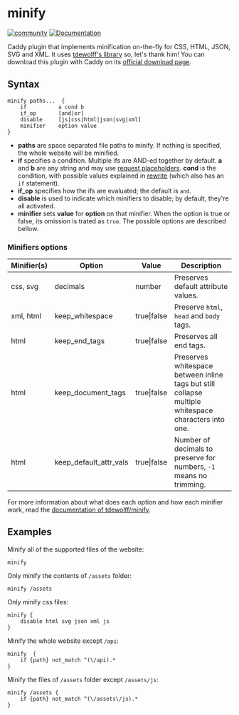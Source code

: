 # minify

[![community](https://img.shields.io/badge/community-forum-ff69b4.svg?style=flat-square)](https://forum.caddyserver.com)
[![Documentation](https://img.shields.io/badge/godoc-reference-blue.svg?style=flat-square)](http://godoc.org/github.com/hacdias/caddy-minify)

Caddy plugin that implements minification on-the-fly for CSS, HTML, JSON, SVG and XML. It uses [tdewolff's library](https://github.com/tdewolff/minify) so, let's thank him! You can download this plugin with Caddy on its [official download page](https://caddyserver.com/download).

## Syntax

```
minify paths...  {
    if          a cond b
    if_op       [and|or]
    disable     [js|css|html|json|svg|xml]
    minifier    option value
}
```

+ **paths** are space separated file paths to minify. If nothing is specified, the whole website will be minified.
+ **if** specifies a condition. Multiple ifs are AND-ed together by default. **a** and **b** are any string and may use [request placeholders](https://caddyserver.com/docs/placeholders). **cond** is the condition, with possible values explained in [rewrite](https://caddyserver.com/docs/rewrite#if) (which also has an `if` statement).
+ **if_op** specifies how the ifs are evaluated; the default is `and`.
+ **disable** is used to indicate which minifiers to disable; by default, they're all activated.
+ **minifier** sets **value** for **option** on that minifier. When the option is true or false, its omission is trated as `true`. The possible options are described bellow.

### Minifiers options

| Minifier(s)   | Option                    | Value         | Description |
| ------------- |-------------              | ----------    | ----------- |
| css, svg      | decimals                  | number        | Preserves default attribute values. |
| xml, html     | keep_whitespace           | true\|false   | Preserve `html`, `head` and `body` tags. |
| html          | keep_end_tags             | true\|false   | Preserves all end tags. |
| html          | keep_document_tags        | true\|false   | Preserves whitespace between inline tags but still collapse multiple whitespace characters into one. |
| html          | keep_default_attr_vals    | true\|false   | Number of decimals to preserve for numbers, `-1` means no trimming. |

For more information about what does each option and how each minifier work, read the [documentation of tdewolff/minify](https://github.com/tdewolff/minify/blob/master/README.md).

## Examples

Minify all of the supported files of the website:

```
minify
```

Only minify the contents of `/assets` folder:

```
minify /assets
```

Only minify css files:

```
minify {
    disable html svg json xml js
}
```

Minify the whole website except `/api`:

```
minify  {
    if {path} not_match ^(\/api).*
}
```

Minify the files of `/assets` folder except `/assets/js`:

```
minify /assets {
    if {path} not_match ^(\/assets\/js).*
}
```
